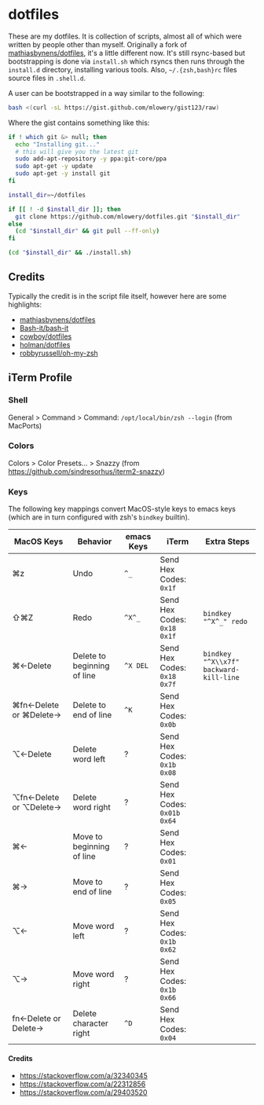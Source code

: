 # dotfiles

These are my dotfiles. It is collection of scripts, almost all of which were written by people other than myself. Originally a fork of [mathiasbynens/dotfiles](https://github.com/mathiasbynens/dotfiles), it's a little different now. It's still rsync-based but bootstrapping is done via `install.sh` which rsyncs then runs through the `install.d` directory, installing various tools. Also, `~/.{zsh,bash}rc` files source files in `.shell.d`.

A user can be bootstrapped in a way similar to the following:

```bash
bash <(curl -sL https://gist.github.com/mlowery/gist123/raw)
```

Where the gist contains something like this:

```bash
if ! which git &> null; then
  echo "Installing git..."
  # this will give you the latest git
  sudo add-apt-repository -y ppa:git-core/ppa
  sudo apt-get -y update
  sudo apt-get -y install git
fi

install_dir=~/dotfiles

if [[ ! -d $install_dir ]]; then
  git clone https://github.com/mlowery/dotfiles.git "$install_dir"
else
  (cd "$install_dir" && git pull --ff-only)
fi

(cd "$install_dir" && ./install.sh)
```

## Credits

Typically the credit is in the script file itself, however here are some highlights:

* [mathiasbynens/dotfiles](https://github.com/mathiasbynens/dotfiles)
* [Bash-it/bash-it](https://github.com/Bash-it/bash-it)
* [cowboy/dotfiles](https://github.com/cowboy/dotfiles)
* [holman/dotfiles](https://github.com/holman/dotfiles)
* [robbyrussell/oh-my-zsh](https://github.com/robbyrussell/oh-my-zsh)

## iTerm Profile

### Shell

General > Command > Command: `/opt/local/bin/zsh --login` (from MacPorts)

### Colors

Colors > Color Presets... > Snazzy (from https://github.com/sindresorhus/iterm2-snazzy)

### Keys

The following key mappings convert MacOS-style keys to emacs keys (which are in turn configured with zsh's `bindkey` builtin).

MacOS Keys|Behavior|emacs Keys|iTerm|Extra Steps
---|---|---|---|---
⌘z|Undo|`^_`|Send Hex Codes: `0x1f`|
⇧⌘Z|Redo|`^X^_`|Send Hex Codes: `0x18 0x1f`|`bindkey "^X^_" redo`
⌘←Delete|Delete to beginning of line|`^X DEL`|Send Hex Codes: `0x18 0x7f`|`bindkey "^X\\x7f" backward-kill-line`
⌘fn←Delete or ⌘Delete→|Delete to end of line|`^K`|Send Hex Codes: `0x0b`
⌥←Delete|Delete word left|?|Send Hex Codes: `0x1b 0x08`|
⌥fn←Delete or ⌥Delete→|Delete word right|?|Send Hex Codes: `0x01b 0x64`|
⌘←|Move to beginning of line|?|Send Hex Codes: `0x01`|
⌘→|Move to end of line|?|Send Hex Codes: `0x05`|
⌥←|Move word left|?|Send Hex Codes: `0x1b 0x62`|
⌥→|Move word right|?|Send Hex Codes: `0x1b 0x66`|
fn←Delete or Delete→|Delete character right|`^D`|Send Hex Codes: `0x04`|

#### Credits

* https://stackoverflow.com/a/32340345
* https://stackoverflow.com/a/22312856
* https://stackoverflow.com/a/29403520
